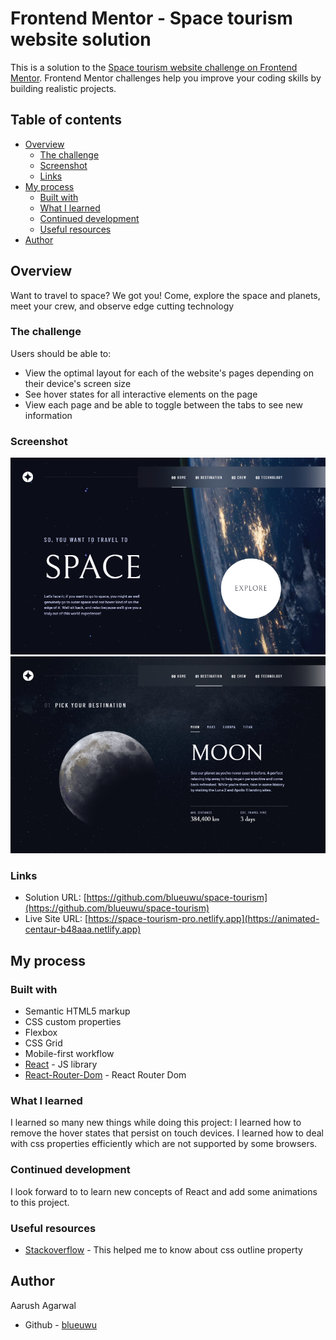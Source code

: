 # Frontend Mentor - Space tourism website solution

This is a solution to the [Space tourism website challenge on Frontend Mentor](https://www.frontendmentor.io/challenges/space-tourism-multipage-website-gRWj1URZ3). Frontend Mentor challenges help you improve your coding skills by building realistic projects. 

## Table of contents

- [Overview](#overview)
  - [The challenge](#the-challenge)
  - [Screenshot](#screenshot)
  - [Links](#links)
- [My process](#my-process)
  - [Built with](#built-with)
  - [What I learned](#what-i-learned)
  - [Continued development](#continued-development)
  - [Useful resources](#useful-resources)
- [Author](#author)


## Overview
Want to travel to space?
We got you!
Come, explore the space and planets, meet your crew, and observe edge cutting technology 

### The challenge

Users should be able to:

- View the optimal layout for each of the website's pages depending on their device's screen size
- See hover states for all interactive elements on the page
- View each page and be able to toggle between the tabs to see new information

### Screenshot

![Home](./screenshots/home.png)
![Destination](./screenshots/destination.png)


### Links

- Solution URL: [https://github.com/blueuwu/space-tourism](https://github.com/blueuwu/space-tourism)
- Live Site URL: [https://space-tourism-pro.netlify.app](https://animated-centaur-b48aaa.netlify.app)

## My process

### Built with

- Semantic HTML5 markup
- CSS custom properties
- Flexbox
- CSS Grid
- Mobile-first workflow
- [React](https://reactjs.org/) - JS library
- [React-Router-Dom](https://reactrouterdotcom.fly.dev/docs/en/v6/getting-started/overview) - React Router Dom


### What I learned

I learned so many new things while doing this project:
I learned how to remove the hover states that persist on touch devices.
I learned how to deal with css properties efficiently which are not supported by some browsers.


### Continued development

I look forward to to learn new concepts of React and add some animations to this project.


### Useful resources

- [Stackoverflow](https://stackoverflow.com/questions/51445637/css-border-outline-with-outside-padding) - This helped me to know about css outline property


## Author
Aarush Agarwal
- Github - [blueuwu](https://github.com/blueuwu)

